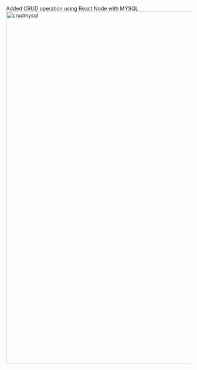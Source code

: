 Added CRUD operation using React Node with MYSQL
<img width="962" alt="crudmysql" src="https://github.com/user-attachments/assets/5c4b0fbd-4a30-461e-8db4-b099509ff084">
